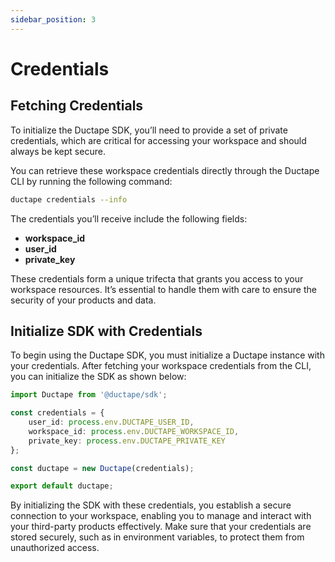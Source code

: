 ```yaml
---
sidebar_position: 3
---
```


# Credentials

## Fetching Credentials

To initialize the Ductape SDK, you’ll need to provide a set of private credentials, which are critical for accessing your workspace and should always be kept secure.

You can retrieve these workspace credentials directly through the Ductape CLI by running the following command:

```bash
ductape credentials --info
```

The credentials you’ll receive include the following fields:

- **workspace_id**
- **user_id**
- **private_key**

These credentials form a unique trifecta that grants you access to your workspace resources. It’s essential to handle them with care to ensure the security of your products and data.

## Initialize SDK with Credentials

To begin using the Ductape SDK, you must initialize a Ductape instance with your credentials. After fetching your workspace credentials from the CLI, you can initialize the SDK as shown below:

```typescript
import Ductape from '@ductape/sdk';

const credentials = {
    user_id: process.env.DUCTAPE_USER_ID,
    workspace_id: process.env.DUCTAPE_WORKSPACE_ID,
    private_key: process.env.DUCTAPE_PRIVATE_KEY
};

const ductape = new Ductape(credentials);

export default ductape;
```

By initializing the SDK with these credentials, you establish a secure connection to your workspace, enabling you to manage and interact with your third-party products effectively. Make sure that your credentials are stored securely, such as in environment variables, to protect them from unauthorized access.

